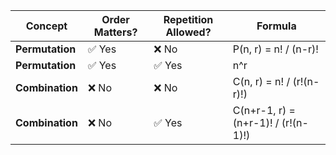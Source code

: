 | Concept         | Order Matters? | Repetition Allowed? | Formula                             |
| --------------- | -------------- | ------------------- | ----------------------------------- |
| **Permutation** | ✅ Yes         | ❌ No               | P(n, r) = n! / (n-r)!               |
| **Permutation** | ✅ Yes         | ✅ Yes              | n^r                                 |
| **Combination** | ❌ No          | ❌ No               | C(n, r) = n! / (r!(n-r)!)           |
| **Combination** | ❌ No          | ✅ Yes              | C(n+r-1, r) = (n+r-1)! / (r!(n-1)!) |
